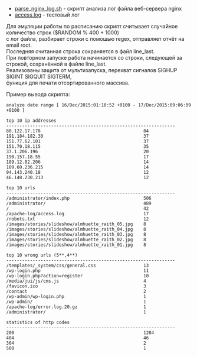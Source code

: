 * [parse_nginx_log.sh](parse_nginx_log.sh) - скрипт анализа лог файла веб-сервера nginx  
* [access.log](access.log) - тестовый лог  

Для эмуляции работы по расписанию скрипт считывает случайное количество строк ($RANDOM % 400 + 1000)  
с лог файла, разбирает строки с помошью regex, отправляет отчёт на email root.  
Последняя считанная строка сохраняется в файл line_last.  
При повторном запуске работа начинается со строки, следующей за строкой, сохранённой в файле line_last.  
Реализованы защита от мультизапуска, перехват сигналов SIGHUP SIGINT SIGQUIT SIGTERM,  
функция для печати отсортированного массива.  


Пример вывода скрипта:

    analyze date range [ 16/Dec/2015:01:10:52 +0100 - 17/Dec/2015:09:06:09 +0100 ]  

    top 10 ip addresses
    ----------------------------------------------------------------
    80.122.17.178                                     	84
    191.184.182.30                                    	37
    151.77.62.101                                     	37
    151.70.18.115                                     	35
    37.1.206.196                                      	20
    190.157.18.55                                     	17
    189.12.82.206                                     	14
    109.60.236.215                                    	14
    94.143.240.18                                     	12
    46.148.230.213                                    	12

    top 10 urls
    ----------------------------------------------------------------
    /administrator/index.php                          	506
    /administrator/                                   	489
    /                                                 	42
    /apache-log/access.log                            	17
    /robots.txt                                       	12
    /images/stories/slideshow/almhuette_raith_05.jpg  	8
    /images/stories/slideshow/almhuette_raith_04.jpg  	8
    /images/stories/slideshow/almhuette_raith_03.jpg  	8
    /images/stories/slideshow/almhuette_raith_02.jpg  	8
    /images/stories/slideshow/almhuette_raith_01.jpg  	8

    top 10 wrong urls (5**,4**)
    ----------------------------------------------------------------
    /templates/_system/css/general.css                	13
    /wp-login.php                                     	11
    /wp-login.php?action=register                     	10
    /media/jui/js/cms.js                              	4
    /favicon.ico                                      	3
    /contact                                          	2
    /wp-admin/wp-login.php                            	1
    /wp-admin/                                        	1
    /apache-log/error.log.20.gz                       	1
    /administrator/                                   	1

    statistics of http codes
    ----------------------------------------------------------------
    200                                               	1284
    404                                               	46
    304                                               	2
    500                                               	1
